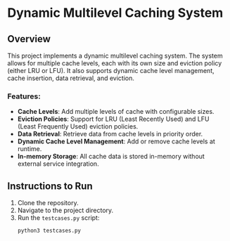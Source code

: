 # Dynamic Multilevel Caching System

## Overview

This project implements a dynamic multilevel caching system. The system allows for multiple cache levels, each with its own size and eviction policy (either LRU or LFU). It also supports dynamic cache level management, cache insertion, data retrieval, and eviction.

### Features:
- **Cache Levels**: Add multiple levels of cache with configurable sizes.
- **Eviction Policies**: Support for LRU (Least Recently Used) and LFU (Least Frequently Used) eviction policies.
- **Data Retrieval**: Retrieve data from cache levels in priority order.
- **Dynamic Cache Level Management**: Add or remove cache levels at runtime.
- **In-memory Storage**: All cache data is stored in-memory without external service integration.

## Instructions to Run

1. Clone the repository.
2. Navigate to the project directory.
3. Run the `testcases.py` script:
   ```bash
   python3 testcases.py
